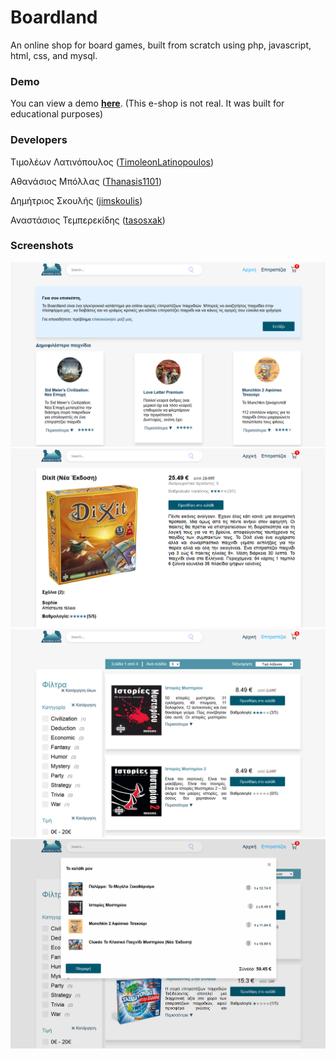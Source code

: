 # Boardland

An online shop for board games, built from scratch using php, javascript, html, css, and mysql. 

### Demo

You can view a demo [**here**](http://timoleonl.webpages.auth.gr/Boardland/).
(This e-shop is not real. It was built for educational purposes)

### Developers

Τιμολέων Λατινόπουλος ([TimoleonLatinopoulos](https://github.com/TimoleonLatinopoulos))

Αθανάσιος Μπόλλας ([Thanasis1101](https://github.com/Thanasis1101))

Δημήτριος Σκουλής ([jimskoulis](https://github.com/jimskoulis))

Αναστάσιος Τεμπερεκίδης ([tasosxak](https://github.com/tasosxak))

### Screenshots

![](Screenshots/1.png)
![](Screenshots/2.png)
![](Screenshots/3.png)
![](Screenshots/4.png)
